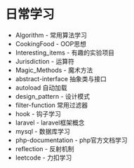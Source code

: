 # 日常学习

- Algorithm - 常用算法学习
- CookingFood - OOP思想
- Interesting_items - 有趣的实验项目
- Jurisdiction - 运算符
- Magic_Methods - 魔术方法
- abstract-interface 抽象类与接口
- autoload 自动加载
- design_pattern - 设计模式
- filter-function 常用过滤器
- hook - 钩子学习
- laravel - laravel框架概念
- mysql - 数据库学习
- php-documentation - php官方文档学习
- reflection - 反射机制
- leetcode - 力扣学习